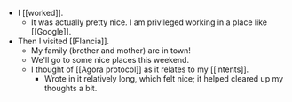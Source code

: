 - I [[worked]].
  - It was actually pretty nice. I am privileged working in a place like [[Google]].
- Then I visited [[Flancia]].
  - My family (brother and mother) are in town!
  - We'll go to some nice places this weekend.
  - I thought of [[Agora protocol]] as it relates to my [[intents]].
    - Wrote in it relatively long, which felt nice; it helped cleared up my thoughts a bit.
